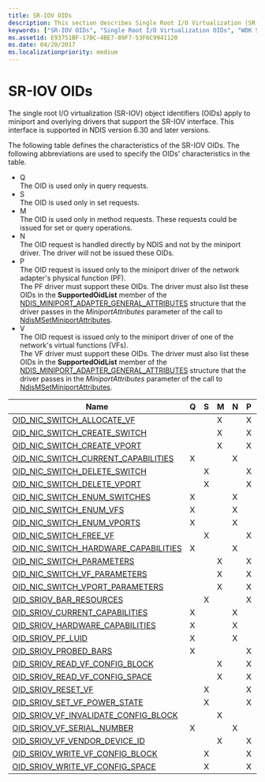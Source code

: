 ```yaml
---
title: SR-IOV OIDs
description: This section describes Single Root I/O Virtualization (SR-IOV) OIDs and their characteristics.
keywords: ["SR-IOV OIDs", "Single Root I/O Virtualization OIDs", "WDK SR-IOV OIDs", "SR-IOV object identifiers"]
ms.assetid: E93751BF-17BC-4BE7-89F7-53F6C9941120
ms.date: 04/20/2017
ms.localizationpriority: medium
---
```


# SR-IOV OIDs

The single root I/O virtualization (SR-IOV) object identifiers (OIDs) apply to miniport and overlying drivers that support the SR-IOV interface. This interface is supported in NDIS version 6.30 and later versions. 

The following table defines the characteristics of the SR-IOV OIDs. The following abbreviations are used to specify the OIDs' characteristics in the table.

- Q  
The OID is used only in query requests.
- S  
The OID is used only in set requests.
- M  
The OID is used only in method requests. These requests could be issued for set or query operations.
- N  
The OID request is handled directly by NDIS and not by the miniport driver. The driver will not be issued these OIDs.
- P  
The OID request is issued only to the miniport driver of the network adapter's physical function (PF).  
The PF driver must support these OIDs. The driver must also list these OIDs in the **SupportedOidList** member of the [NDIS_MINIPORT_ADAPTER_GENERAL_ATTRIBUTES](https://docs.microsoft.com/windows-hardware/drivers/ddi/content/ndis/ns-ndis-_ndis_miniport_adapter_general_attributes) structure that the driver passes in the *MiniportAttributes* parameter of the call to [NdisMSetMiniportAttributes](https://docs.microsoft.com/windows-hardware/drivers/ddi/content/ndis/nf-ndis-ndismsetminiportattributes).
- V  
The OID request is issued only to the miniport driver of one of the network's virtual functions (VFs).  
The VF driver must support these OIDs. The driver must also list these OIDs in the **SupportedOidList** member of the [NDIS_MINIPORT_ADAPTER_GENERAL_ATTRIBUTES](https://docs.microsoft.com/windows-hardware/drivers/ddi/content/ndis/ns-ndis-_ndis_miniport_adapter_general_attributes) structure that the driver passes in the *MiniportAttributes* parameter of the call to [NdisMSetMiniportAttributes](https://docs.microsoft.com/windows-hardware/drivers/ddi/content/ndis/nf-ndis-ndismsetminiportattributes).

| Name                                                                                                 | Q | S | M | N | P | V |
|---                                                                                                   |---|---|---|---|---|---|
| [OID_NIC_SWITCH_ALLOCATE_VF](https://docs.microsoft.com/windows-hardware/drivers/network/oid-nic-switch-allocate-vf)           |   |   | X |   | X |   | 
| [OID_NIC_SWITCH_CREATE_SWITCH](https://docs.microsoft.com/windows-hardware/drivers/network/oid-nic-switch-create-switch)         |   |   | X |   | X |   | 
| [OID_NIC_SWITCH_CREATE_VPORT](https://docs.microsoft.com/windows-hardware/drivers/network/oid-nic-switch-create-vport)          |   |   | X |   | X |   |
| [OID_NIC_SWITCH_CURRENT_CAPABILITIES](https://docs.microsoft.com/windows-hardware/drivers/network/oid-nic-switch-current-capabilities)  | X |   |   | X |   |   |  
| [OID_NIC_SWITCH_DELETE_SWITCH](https://docs.microsoft.com/windows-hardware/drivers/network/oid-nic-switch-delete-switch)         |   | X |   |   | X |   |  
| [OID_NIC_SWITCH_DELETE_VPORT](https://docs.microsoft.com/windows-hardware/drivers/network/oid-nic-switch-delete-vport)          |   | X |   |   | X |   | 
| [OID_NIC_SWITCH_ENUM_SWITCHES](https://docs.microsoft.com/windows-hardware/drivers/network/oid-nic-switch-enum-switches)         | X |   |   | X |   |   |   
| [OID_NIC_SWITCH_ENUM_VFS](https://docs.microsoft.com/windows-hardware/drivers/network/oid-nic-switch-enum-vfs)              | X |   |   | X |   |   |   
| [OID_NIC_SWITCH_ENUM_VPORTS](https://docs.microsoft.com/windows-hardware/drivers/network/oid-nic-switch-enum-vports)           | X |   |   | X |   |   |  
| [OID_NIC_SWITCH_FREE_VF](https://docs.microsoft.com/windows-hardware/drivers/network/oid-nic-switch-free-vf)               |   | X |   |   | X |   | 
| [OID_NIC_SWITCH_HARDWARE_CAPABILITIES](https://docs.microsoft.com/windows-hardware/drivers/network/oid-nic-switch-hardware-capabilities) | X |   |   | X |   |   |   
| [OID_NIC_SWITCH_PARAMETERS](https://docs.microsoft.com/windows-hardware/drivers/network/oid-nic-switch-parameters)            |   |   | X |   | X |   | 
| [OID_NIC_SWITCH_VF_PARAMETERS](https://docs.microsoft.com/windows-hardware/drivers/network/oid-nic-switch-vf-parameters)         |   |   | X |   | X |   | 
| [OID_NIC_SWITCH_VPORT_PARAMETERS](https://docs.microsoft.com/windows-hardware/drivers/network/oid-nic-switch-vport-parameters)      |   |   | X |   | X |   | 
| [OID_SRIOV_BAR_RESOURCES](https://docs.microsoft.com/windows-hardware/drivers/network/oid-sriov-bar-resources)              |   | X |   |   | X |   | 
| [OID_SRIOV_CURRENT_CAPABILITIES](https://docs.microsoft.com/windows-hardware/drivers/network/oid-sriov-current-capabilities)       | X |   |   | X |   |   |   
| [OID_SRIOV_HARDWARE_CAPABILITIES](https://docs.microsoft.com/windows-hardware/drivers/network/oid-sriov-hardware-capabilities)      | X |   |   | X |   |   |   
| [OID_SRIOV_PF_LUID](https://docs.microsoft.com/windows-hardware/drivers/network/oid-sriov-pf-luid)                    | X |   |   | X |   |   |   
| [OID_SRIOV_PROBED_BARS](https://docs.microsoft.com/windows-hardware/drivers/network/oid-sriov-probed-bars)                | X |   |   |   | X |   | 
| [OID_SRIOV_READ_VF_CONFIG_BLOCK](https://docs.microsoft.com/windows-hardware/drivers/network/oid-sriov-read-vf-config-block)       |   |   | X |   | X |   | 
| [OID_SRIOV_READ_VF_CONFIG_SPACE](https://docs.microsoft.com/windows-hardware/drivers/network/oid-sriov-read-vf-config-space)       |   |   | X |   | X |   | 
| [OID_SRIOV_RESET_VF](https://docs.microsoft.com/windows-hardware/drivers/network/oid-sriov-reset-vf)                   |   | X |   |   | X |   | 
| [OID_SRIOV_SET_VF_POWER_STATE](https://docs.microsoft.com/windows-hardware/drivers/network/oid-sriov-set-vf-power-state)         |   | X |   |   | X |   |  
| [OID_SRIOV_VF_INVALIDATE_CONFIG_BLOCK](https://docs.microsoft.com/windows-hardware/drivers/network/oid-sriov-vf-invalidate-config-block) |   |   | X |   |   | X | 
| [OID_SRIOV_VF_SERIAL_NUMBER](https://docs.microsoft.com/windows-hardware/drivers/network/oid-sriov-vf-serial-number)           | X |   |   | X |   |   |   
| [OID_SRIOV_VF_VENDOR_DEVICE_ID](https://docs.microsoft.com/windows-hardware/drivers/network/oid-sriov-vf-vendor-device-id)        |   |   | X |   | X |   | 
| [OID_SRIOV_WRITE_VF_CONFIG_BLOCK](https://docs.microsoft.com/windows-hardware/drivers/network/oid-sriov-write-vf-config-block)      |   | X |   |   | X |   | 
| [OID_SRIOV_WRITE_VF_CONFIG_SPACE](https://docs.microsoft.com/windows-hardware/drivers/network/oid-sriov-write-vf-config-space)      |   | X |   |   | X |   |


